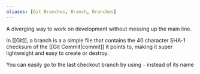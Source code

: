 ```yaml
---
aliases: [Git Branches, Branch, Branches]
---
```


A  diverging way to work on development without messing up the main line.

In [[Git]], a branch is a a simple file that contains the 40 character SHA-1 checksum of the [[Git Commit|commit]] it points to, making it super lightweight and easy to create or destroy.

You can easily go to the last checkout branch by using `-` instead of its name